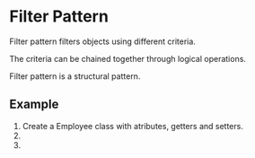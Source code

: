 Filter Pattern
================

Filter pattern filters objects using different criteria.

The criteria can be chained together through logical operations.

Filter pattern is a structural pattern.

Example
--------
1. Create a Employee class with  atributes, getters and setters.
2. 
3. 
